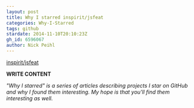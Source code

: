 ```yaml
---
layout: post
title: Why I starred inspirit/jsfeat
categories: Why-I-Starred
tags: github
stardate: 2014-11-10T20:10:23Z
gh_id: 6596067
author: Nick Peihl
---
```


[inspirit/jsfeat](https://github.com/inspirit/jsfeat)

**WRITE CONTENT**

*"Why I starred" is a series of articles describing projects I star on GitHub and why I found them interesting. My hope is that you'll find them interesting as well.*

